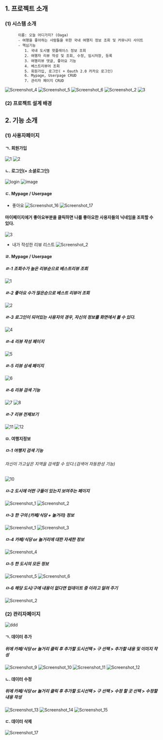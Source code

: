 ## 1. 프로젝트 소개
  ### (1) 시스템 소개
          이름: 오늘 어디가지? (Oaga)
          - 여행을 좋아하는 사람들을 위한 국내 여행지 정보 조회 및 커뮤니티 사이트
          - 핵심기능
             1. 국내 도시별 핫플레이스 정보 조회
             2. 여행자 리뷰 작성 및 조회, 수정, 임시저장, 등록
             3. 여행리뷰 댓글, 좋아요 기능
             4. 베스트리뷰어 조회
             5. 회원가입, 로그인( + Oauth 2.0 카카오 로그인)
             6. Mypage, Userpage CRUD
             7. 관리자 페이지 CRUD

![Screenshot_4](https://user-images.githubusercontent.com/100888879/181200672-49299dee-823a-4a89-b001-f1cd38a33d76.png)
![Screenshot_5](https://user-images.githubusercontent.com/100888879/181200464-15acd83a-4fe6-4dca-bc49-363ef261af4b.png)
![Screenshot_6](https://user-images.githubusercontent.com/100888879/181200474-a5db6712-ed2e-4ad6-8b6b-fecc58e3343a.png)
![Screenshot_2](https://user-images.githubusercontent.com/100888879/181200535-93ef6d50-fca6-4bc7-b8d4-f1b517a186fe.jpg)
![3](https://user-images.githubusercontent.com/100888879/181201177-38b7cf8c-0340-48a3-9cd7-ce75ce2fe302.png)

  ### (2) 프로젝트 설계 배경
## 2. 기능 소개
  ### (1) 사용자페이지
  #### ㄱ. 회원가입
![1](https://user-images.githubusercontent.com/100888879/181200135-d13f7922-2971-48d6-8739-463bf963e86a.png)
![2](https://user-images.githubusercontent.com/100888879/181200145-a0cdde07-d7a8-46f0-bae2-b776006d4b6d.png)

  #### ㄴ. 로그인(+ 소셜로그인)
  ![login](https://user-images.githubusercontent.com/100888879/181204048-89f3d0ef-d6e0-43e8-8fd0-38fa392db76b.jpg)
  ![image](https://user-images.githubusercontent.com/100888879/181204779-08b38dab-eb52-4d32-9385-5f9cec3cdfc6.png)

  #### ㄷ. Mypage / Userpage
  * 좋아요
  ![Screenshot_16](https://user-images.githubusercontent.com/102580742/181395010-681dc870-0623-4a8b-b0ca-5ec7c057cf85.png)
  ![Screenshot_17](https://user-images.githubusercontent.com/102580742/181395039-e820d6c7-2b23-4f3a-bd57-974d5524efab.png)
  #### 마이페이지에거 좋아요부분을 클릭하면 나를 좋아요한 사용자들의 닉네임을 조회할 수 있다.
  ![3](https://user-images.githubusercontent.com/102580742/181398602-dacf8d5d-5e1c-41e4-9259-67ec3b13d862.png)
  * 내가 작성한 리뷰 리스트
  ![Screenshot_2](https://user-images.githubusercontent.com/100888879/181204145-0367e548-70cc-45f7-8b4b-2cd85a47d25f.jpg)
  #### ㄹ. Mypage / Userpage
  ##### ㄹ-1 조회수가 높은 리뷰순으로 베스트리뷰 조회
  ![1](https://user-images.githubusercontent.com/102580742/181399001-9c9cb19b-fa2f-45a7-a55a-ce7839708997.png)
  ##### ㄹ-2 좋아요 수가 많은순으로 베스트 리뷰어 조회
  ![2](https://user-images.githubusercontent.com/102580742/181399004-b2415077-e9d0-4514-a640-7dc45bb14ec7.png)
  ##### ㄹ-3 로그인이 되어있는 사용자의 경우, 자신의 정보를 화면에서 볼 수 있다.
  ![4](https://user-images.githubusercontent.com/102580742/181399015-d0f53f79-a029-47a0-81f2-abca7a52042b.png)
  ##### ㄹ-4 리뷰 작성 페이지
  ![5](https://user-images.githubusercontent.com/102580742/181399018-e18f5301-7dbd-4b6b-a8cc-32254dc85193.png)
  ##### ㄹ-5 리뷰 상세 페이지
  ![6](https://user-images.githubusercontent.com/102580742/181399130-a7912a5a-bf6f-4950-bc05-579a5d5def6d.png)
  ##### ㄹ-6 리뷰 검색 기능
  ![7](https://user-images.githubusercontent.com/102580742/181399138-b732cc00-4aea-4ec1-b9a2-a423baaadddb.png)
  ![8](https://user-images.githubusercontent.com/102580742/181399143-afac873f-3aa2-458c-9c99-0c49b871151f.png)
  ##### ㄹ-7 리뷰 전체보기
  ![11](https://user-images.githubusercontent.com/102580742/181399147-f2aee404-b3eb-4569-b659-72e99168febe.png)
  ![12](https://user-images.githubusercontent.com/102580742/181399149-b4d0ee27-472c-46cc-a73a-0256301fb92f.png)
  
  #### ㅁ. 여행지정보
  ##### ㅁ-1 여행지 검색 기능
  ###### 자신이 가고싶은 지역을 검색할 수 있다.(검색어 자동완성 기능)
  ![10](https://user-images.githubusercontent.com/102580742/181399256-6e1027c4-10d2-4b4c-9c58-ec7a9d496edc.png)
  ##### ㅁ-2 도시에 어떤 구들이 있는지 보여주는 페이지
  ![Screenshot_1](https://user-images.githubusercontent.com/102271558/181395767-906efcd3-4e5d-4a06-990a-2a5090f08a00.png)
  ![Screenshot_2](https://user-images.githubusercontent.com/102271558/181395780-c357e375-5395-42e6-bdbd-571dc40e62e6.png)
  ##### ㅁ-3 한 구의 (카페/식당 + 놀거리) 정보
  ![Screenshot_1](https://user-images.githubusercontent.com/102271558/181396858-96da63aa-0f52-47c8-9533-ee13fd4836ab.png)
  ![Screenshot_3](https://user-images.githubusercontent.com/102271558/181395789-68df0c33-4807-4224-9551-24412b8a9e1f.png)
  ##### ㅁ-4 카페/식당 or 놀거리에 대한 자세한 정보
  ![Screenshot_4](https://user-images.githubusercontent.com/102271558/181395795-2807da3a-9d84-4779-93ae-6d4d11ff80f0.png)
  ##### ㅁ-5 한 도시의 모든 정보
  ![Screenshot_5](https://user-images.githubusercontent.com/102271558/181395797-9a3be65e-4a90-4d17-abbe-5e1f4e5de1c1.png)
  ![Screenshot_6](https://user-images.githubusercontent.com/102271558/181395802-f5a07693-9e1f-46b7-9e60-442eeef8c6c9.png)
  ##### ㅁ-6 해당 도시/구에 내용이 없다면 업데이트 중 이라고 알려 주기
  ![Screenshot_2](https://user-images.githubusercontent.com/102271558/181396938-2e472f5e-781d-4e94-975b-64b73d8090b9.png)

  ### (2) 관리자페이지
  ![ddd](https://user-images.githubusercontent.com/100888879/181393741-34b605c1-091d-43d9-b533-88b52dc366f5.jpg)
  #### ㄱ. 데이터 추가
  ##### 위에 카페/식당 or 놀거리 클릭 후 추가할 도시선택 > 구 선택 > 추가할 내용 및 이미지 작성
  ![Screenshot_9](https://user-images.githubusercontent.com/102271558/181395375-811b92cb-8502-40b5-a690-f14aedbe122c.png)
  ![Screenshot_10](https://user-images.githubusercontent.com/102271558/181395387-0fbe7063-63e2-46ea-b8db-1ea7d94f25dc.png)
  ![Screenshot_11](https://user-images.githubusercontent.com/102271558/181395411-47e28436-61c1-4841-b779-2b8b72d98514.png)
  ![Screenshot_12](https://user-images.githubusercontent.com/102271558/181395425-cb5b911d-36d2-4c7f-8f67-e62b2bcfadb2.png)
  #### ㄴ. 데이터 수정
  ##### 위에 카페/식당 or 놀거리 클릭 후 추가할 도시선택 > 구 선택 > 수정 할 곳 선택 > 수정할 내용 작성
  ![Screenshot_13](https://user-images.githubusercontent.com/102271558/181396548-391e855e-649e-4eb1-8cd2-0a49ce2d1d8a.png)
  ![Screenshot_14](https://user-images.githubusercontent.com/102271558/181395541-47355efd-b2e7-45c3-ae01-9715f6e931b5.png)
  ![Screenshot_15](https://user-images.githubusercontent.com/102271558/181395463-479a3141-5cc5-4a70-98a2-c79c50010ff7.png)

  #### ㄷ. 데이터 삭제
  ![Screenshot_17](https://user-images.githubusercontent.com/100888879/181204618-f7558954-4325-4e02-81af-36ee3999935c.png)
